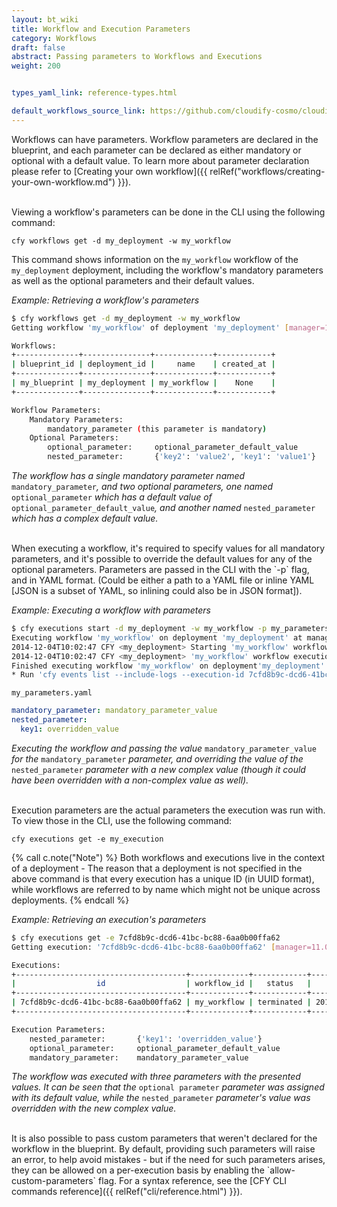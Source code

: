 ```yaml
---
layout: bt_wiki
title: Workflow and Execution Parameters
category: Workflows
draft: false
abstract: Passing parameters to Workflows and Executions
weight: 200


types_yaml_link: reference-types.html

default_workflows_source_link: https://github.com/cloudify-cosmo/cloudify-plugins-common/blob/3.2/cloudify/plugins/workflows.py
---
```





Workflows can have parameters. Workflow parameters are declared in the blueprint, and each parameter can be declared as either mandatory or optional with a default value. To learn more about parameter declaration please refer to [Creating your own workflow]({{ relRef("workflows/creating-your-own-workflow.md") }}).

<br>
Viewing a workflow's parameters can be done in the CLI using the following command:

`cfy workflows get -d my_deployment -w my_workflow`

This command shows information on the `my_workflow` workflow of the `my_deployment` deployment, including the workflow's mandatory parameters as well as the optional parameters and their default values.

*Example: Retrieving a workflow's parameters*
```bash
$ cfy workflows get -d my_deployment -w my_workflow
Getting workflow 'my_workflow' of deployment 'my_deployment' [manager=11.0.0.7]

Workflows:
+--------------+---------------+-------------+------------+
| blueprint_id | deployment_id |     name    | created_at |
+--------------+---------------+-------------+------------+
| my_blueprint | my_deployment | my_workflow |    None    |
+--------------+---------------+-------------+------------+

Workflow Parameters:
    Mandatory Parameters:
        mandatory_parameter (this parameter is mandatory)
    Optional Parameters:
        optional_parameter:     optional_parameter_default_value        (this parameter is optional)
        nested_parameter:       {'key2': 'value2', 'key1': 'value1'}    (this parameter is also optional)

```
*The workflow has a single mandatory parameter named* `mandatory_parameter`*, and two optional parameters, one named* `optional_parameter` *which has a default value of* `optional_parameter_default_value`*, and another named* `nested_parameter` *which has a complex default value.*

<br>
When executing a workflow, it's required to specify values for all mandatory parameters, and it's possible to override the default values for any of the optional parameters. Parameters are passed in the CLI with the `-p` flag, and in YAML format. (Could be either a path to a YAML file or inline YAML [JSON is a subset of YAML, so inlining could also be in JSON format]).

*Example: Executing a workflow with parameters*
```bash
$ cfy executions start -d my_deployment -w my_workflow -p my_parameters.yaml
Executing workflow 'my_workflow' on deployment 'my_deployment' at management server 11.0.0.7 [timeout=900 seconds]
2014-12-04T10:02:47 CFY <my_deployment> Starting 'my_workflow' workflow execution
2014-12-04T10:02:47 CFY <my_deployment> 'my_workflow' workflow execution succeeded
Finished executing workflow 'my_workflow' on deployment'my_deployment'
* Run 'cfy events list --include-logs --execution-id 7cfd8b9c-dcd6-41bc-bc88-6aa0b00ffa62' for retrieving the execution's events/logs
```
`my_parameters.yaml`
```yaml
mandatory_parameter: mandatory_parameter_value
nested_parameter:
  key1: overridden_value
```
*Executing the workflow and passing the value* `mandatory_parameter_value` *for the* `mandatory_parameter` *parameter, and overriding the value of the* `nested_parameter` *parameter with a new complex value (though it could have been overridden with a non-complex value as well).*

<br>
Execution parameters are the actual parameters the execution was run with. To view those in the CLI, use the following command:

`cfy executions get -e my_execution`

{% call c.note("Note") %}
Both workflows and executions live in the context of a deployment - The reason that a deployment is not specified in the above command is that every execution has a unique ID (in UUID format), while workflows are referred to by name which might not be unique across deployments.
{% endcall %}


*Example: Retrieving an execution's parameters*
```bash
$ cfy executions get -e 7cfd8b9c-dcd6-41bc-bc88-6aa0b00ffa62
Getting execution: '7cfd8b9c-dcd6-41bc-bc88-6aa0b00ffa62' [manager=11.0.0.7]

Executions:
+--------------------------------------+-------------+------------+----------------------------+-------+
|                  id                  | workflow_id |   status   |         created_at         | error |
+--------------------------------------+-------------+------------+----------------------------+-------+
| 7cfd8b9c-dcd6-41bc-bc88-6aa0b00ffa62 | my_workflow | terminated | 2014-12-04 10:02:22.728372 |       |
+--------------------------------------+-------------+------------+----------------------------+-------+

Execution Parameters:
    nested_parameter:       {'key1': 'overridden_value'}
    optional_parameter:     optional_parameter_default_value
    mandatory_parameter:    mandatory_parameter_value
```

*The workflow was executed with three parameters with the presented values. It can be seen that the* `optional parameter` *parameter was assigned with its default value, while the* `nested_parameter` *parameter's value was overridden with the new complex value.*

<br>
It is also possible to pass custom parameters that weren't declared for the workflow in the blueprint. By default, providing such parameters will raise an error, to help avoid mistakes - but if the need for such parameters arises, they can be allowed on a per-execution basis by enabling the `allow-custom-parameters` flag. For a syntax reference, see the [CFY CLI commands reference]({{ relRef("cli/reference.html") }}).